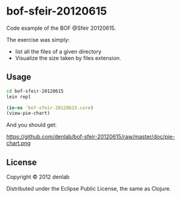 # bof-sfeir-20120615

Code example of the BOF @Sfeir 20120615.

The exercise was simply:
- list all the files of a given directory
- Visualize the size taken by files extension.

## Usage

``` sh
cd bof-sfeir-20120615
lein repl
```

``` clj
(in-ns 'bof-sfeir-20120615.core)
(view-pie-chart)
```

And you should get:

https://github.com/denlab/bof-sfeir-20120615/raw/master/doc/pie-chart.png


## License

Copyright © 2012 denlab

Distributed under the Eclipse Public License, the same as Clojure.
